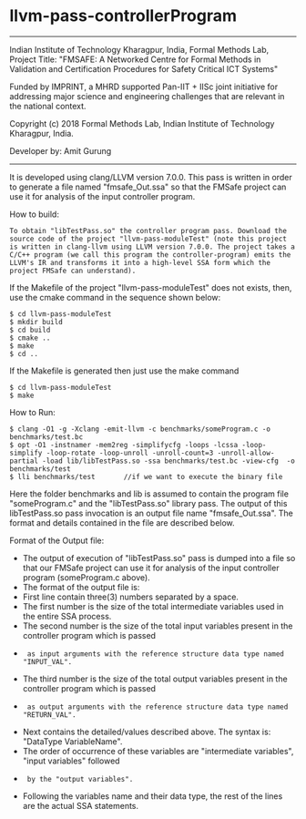 # llvm-pass-controllerProgram
********************************************************************************************
Indian Institute of Technology Kharagpur, India,
Formal Methods Lab,
Project Title: "FMSAFE: A Networked Centre for Formal Methods in Validation and Certification Procedures for Safety Critical ICT Systems"

Funded by IMPRINT, a MHRD supported Pan-IIT + IISc joint initiative for addressing major science and engineering challenges that are relevant in the national context.


Copyright (c) 2018 Formal Methods Lab, Indian Institute of Technology Kharagpur, India.

Developer by:
               Amit Gurung
********************************************************************************************


It is developed using clang/LLVM version 7.0.0.
This pass is written in order to generate a file named "fmsafe_Out.ssa" so that the FMSafe project can use it for analysis of the input controller program.

How to build: 
	
	To obtain "libTestPass.so" the controller program pass. Download the source code of the project "llvm-pass-moduleTest" (note this project is written in clang-llvm using LLVM version 7.0.0. The project takes a C/C++ program (we call this program the controller-program) emits the LLVM's IR and transforms it into a high-level SSA form which the project FMSafe can understand).  
If the Makefile of the project "llvm-pass-moduleTest" does not exists, then, use the cmake command in the sequence shown below:

    $ cd llvm-pass-moduleTest
    $ mkdir build
    $ cd build
    $ cmake ..
    $ make
    $ cd ..
 
If the Makefile is generated then just use the make command

	$ cd llvm-pass-moduleTest
	$ make


How to Run:

	$ clang -O1 -g -Xclang -emit-llvm -c benchmarks/someProgram.c -o benchmarks/test.bc
	$ opt -O1 -instnamer -mem2reg -simplifycfg -loops -lcssa -loop-simplify -loop-rotate -loop-unroll -unroll-count=3 -unroll-allow-partial -load lib/libTestPass.so -ssa benchmarks/test.bc -view-cfg  -o benchmarks/test
	$ lli benchmarks/test		//if we want to execute the binary file 

Here the folder benchmarks and lib is assumed to contain the program file "someProgram.c" and the "libTestPass.so" library pass. The output of this libTestPass.so pass invocation is an output file name "fmsafe_Out.ssa". The format and details contained in the file are described below.


Format of the Output file:

 * The output of execution of "libTestPass.so" pass is dumped into a file so that our FMSafe project can use it for analysis of the input controller program (someProgram.c above).
 * The format of the output file is:
 * 	First line contain three(3) numbers separated by a space.
 * 	The first number is the size of the total intermediate variables used in the entire SSA process.
 * 	The second number is the size of the total input variables present in the controller program which is passed
 * 		as input arguments with the reference structure data type named "INPUT_VAL".
 * 	The third number is the size of the total output variables present in the controller program which is passed
 * 		as output arguments with the reference structure data type named "RETURN_VAL".
 
 * Next contains the detailed/values described above. The syntax is:  "DataType  VariableName".
 * 	The order of occurrence of these variables are "intermediate variables", "input variables" followed
 * 		by the "output variables".
 
 * Following the variables name and their data type, the rest of the lines are the actual SSA statements.




